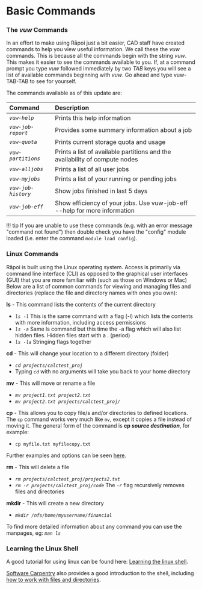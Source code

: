 # Basic Commands
### The _vuw_ Commands

In an effort to make using Rāpoi just a bit easier, CAD staff have created commands to help you view useful information.  We call these the _vuw_ commands.  This is because all the commands begin with the string _vuw_.  This makes it easier to see the commands available to you.  If, at a command prompt you type _vuw_ followed immediately by two _TAB_ keys you will see a list of available commands beginning with _vuw_.  Go ahead and type vuw-TAB-TAB to see for yourself.

The commands available as of this update are:

| Command      | Description                          |
| :---------- | :----------------------------------- |
| _`vuw-help`_    |            Prints this help information  |
| _`vuw-job-report`_    |      Provides some summary information about a job  |
| _`vuw-quota`_    |           Prints current storage quota and usage  |
| _`vuw-partitions`_    |      Prints a list of available partitions and the availability of compute nodes  |
| _`vuw-alljobs`_    |         Prints a list of all user jobs  |
| _`vuw-myjobs`_    |          Prints a list of your running or pending jobs  |
| _`vuw-job-history`_    |     Show jobs finished in last 5 days  |
| _`vuw-job-eff`_    |         Show efficiency of your jobs. Use vuw-job-eff --help for more information  |

!!! tip
    If you are unable to use these commands (e.g. with an error message "command not found") then double check you have the "config" module loaded (i.e. enter the command `module load config`).

### Linux Commands

Rāpoi is built using the Linux operating system. Access is primarily via command line interface (CLI) as opposed to the graphical user interfaces (GUI) that you are more familiar with (such as those on Windows or Mac) Below are a list of common commands for viewing and managing files and directories (replace the file and directory names with ones you own):

**ls** - This command lists the contents of the current directory

* _`ls -l`_ This is the same command with a flag (-l) which lists the contents with more information, including access permissions
* _`ls -a`_ Same ls command but this time the -a flag which will also list hidden files. Hidden files start with a . (period)
* _`ls -la`_ Stringing flags together

**cd** - This will change your location to a different directory (folder)

* _`cd projects/calctest_proj`_
* Typing _`cd`_ with no arguments will take you back to your home directory

**mv** - This will move or rename a file

* _`mv project1.txt project2.txt`_
* _`mv project2.txt projects/calctest_proj/`_

**cp** - This allows you to copy file/s and/or directories to defined locations. The ```cp``` command works very much like ```mv```, except it copies a file instead of moving it. 
The general form of the command is **cp _source destination_**, for example:

* ```cp myfile.txt myfilecopy.txt```

Further examples and options can be seen [here](https://www.howtoforge.com/linux-cp-command/).

**rm** - This will delete a file

* _`rm projects/calctest_proj/projects2.txt`_
* _`rm -r projects/calctest_proj/code`_
The _`-r`_ flag recursively removes files and directories

**mkdir** - This will create a new directory

* _`mkdir /nfs/home/myusername/financial`_

To find more detailed information about any command you can use the manpages,
eg:  _`man ls`_

### Learning the Linux Shell

A good tutorial for using linux can be found here:
[Learning the linux shell](http://linuxcommand.org/lc3_learning_the_shell.php).

[Software Carpentry](http://swcarpentry.github.io/shell-novice/) also provides a good introduction to the shell, including [how to work with files and directories](http://swcarpentry.github.io/shell-novice/03-create/index.html).
